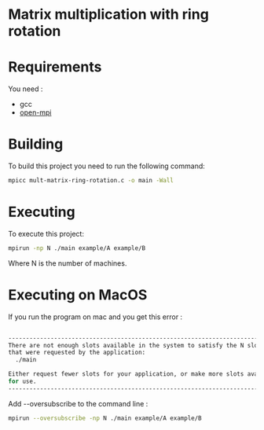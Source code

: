 # Matrix multiplication with ring rotation

# Requirements

You need :

- gcc
- [open-mpi](https://www.open-mpi.org/)

# Building

To build this project you need to run the following command:

```bash
mpicc mult-matrix-ring-rotation.c -o main -Wall
```

# Executing

To execute this project:

```bash
mpirun -np N ./main example/A example/B
```

Where N is the number of machines.

# Executing on MacOS

If you run the program on mac and you get this error :

```bash

--------------------------------------------------------------------------
There are not enough slots available in the system to satisfy the N slots
that were requested by the application:
  ./main

Either request fewer slots for your application, or make more slots available
for use.
--------------------------------------------------------------------------
```

Add --oversubscribe to the command line :

```bash
mpirun --oversubscribe -np N ./main example/A example/B
```